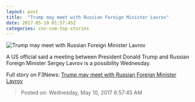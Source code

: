 ```yaml
---
layout: post
title:  "Trump may meet with Russian Foreign Minister Lavrov"
date: 2017-05-10 01:57:45Z
categories: cnn-com-top-stories
---
```


![Trump may meet with Russian Foreign Minister Lavrov](http://i2.cdn.cnn.com/cnnnext/dam/assets/170412142829-01-sergey-lavrov-0412-super-tease.jpg)

A US official said a meeting between President Donald Trump and Russian Foreign Minister Sergey Lavrov is a possibility Wednesday.


Full story on F3News: [Trump may meet with Russian Foreign Minister Lavrov](http://www.f3nws.com/n/zpTkHF)

> Posted on: Wednesday, May 10, 2017 6:57:45 AM
